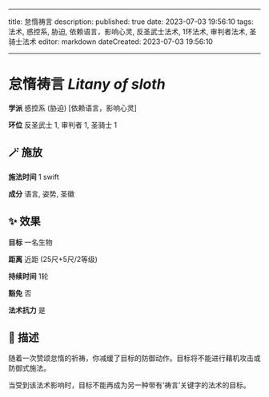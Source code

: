 
---
title: 怠惰祷言
description: 
published: true
date: 2023-07-03 19:56:10
tags: 法术, 惑控系, 胁迫, 依赖语言，影响心灵, 反圣武士法术, 1环法术, 审判者法术, 圣骑士法术
editor: markdown
dateCreated: 2023-07-03 19:56:10

---

# **怠惰祷言** *Litany of sloth*

**学派** 惑控系 (胁迫) \[依赖语言，影响心灵\] 

**环位** 反圣武士 1, 审判者 1, 圣骑士 1

## 🪄 施放

**施法时间** 1 swift

**成分** 语言, 姿势, 圣徽

## ✨ 效果 

**目标** 一名生物 

**距离** 近距 (25尺+5尺/2等级)  

**持续时间** 1轮 

**豁免** 否

**法术抗力** 是

## 📖 描述

随着一次赞颂怠惰的祈祷，你减缓了目标的防御动作。目标将不能进行藉机攻击或防御式施法。

当受到该法术影响时，目标不能再成为另一种带有‘祷言’关键字的法术的目标。
    